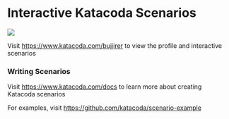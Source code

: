 # Interactive Katacoda Scenarios

[![](http://shields.katacoda.com/katacoda/bujjirer/count.svg)](https://www.katacoda.com/bujjirer "Get your profile on Katacoda.com")

Visit https://www.katacoda.com/bujjirer to view the profile and interactive scenarios

### Writing Scenarios
Visit https://www.katacoda.com/docs to learn more about creating Katacoda scenarios

For examples, visit https://github.com/katacoda/scenario-example
